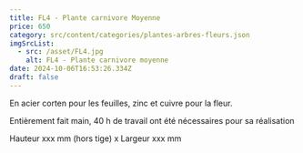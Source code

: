 ```yaml
---
title: FL4 - Plante carnivore Moyenne
price: 650
category: src/content/categories/plantes-arbres-fleurs.json
imgSrcList:
  - src: /asset/FL4.jpg
    alt: FL4 - Plante carnivore moyenne
date: 2024-10-06T16:53:26.334Z
draft: false
---
```


En acier corten pour les feuilles, zinc et cuivre pour la fleur.

Entièrement fait main, 40 h de travail ont été nécessaires pour sa réalisation

Hauteur xxx mm (hors tige) x Largeur xxx mm
